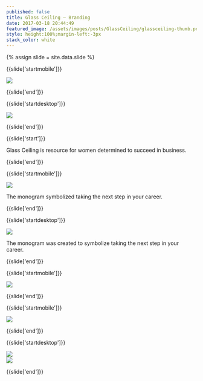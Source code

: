 ```yaml
---
published: false
title: Glass Ceiling — Branding
date: 2017-03-18 20:44:49
featured_image: /assets/images/posts/GlassCeiling/glassceiling-thumb.png
style: height:100%;margin-left:-3px
stack_color: white
---
```


{% assign slide = site.data.slide %}

{{slide['startmobile']}}

<div><img class='full-height' src='{{ site.url }}/assets/images/posts/GlassCeiling/glassceiling-1-mobile@2x.jpg' /></div>

{{slide['end']}}

{{slide['startdesktop']}}

<div><img class='full-width' src='{{ site.url }}/assets/images/posts/GlassCeiling/glassceiling-1@2x.png' srcset='{{ site.url }}/assets/images/posts/GlassCeiling/glassceiling-1.png 1024w, {{ site.url }}/assets/images/posts/GlassCeiling/glassceiling-1@2x.png 2048w, {{ site.url }}/assets/images/posts/GlassCeiling/glassceiling-1@3x.png 3072w'></div>

{{slide['end']}}

{{slide['start']}}

Glass Ceiling is resource for women determined to succeed in business.

{{slide['end']}}

{{slide['startmobile']}}

<div><img class='full-height' src='{{ site.url }}/assets/images/posts/GlassCeiling/glassceiling-2-mobile@2x.jpg' /></div>

<p class='bg'>The monogram symbolized taking the next step in your career.</p>

{{slide['end']}}

{{slide['startdesktop']}}

<div><img src='{{ site.url }}/assets/images/posts/GlassCeiling/glassceiling-2@2x.png' srcset='{{ site.url }}/assets/images/posts/GlassCeiling/glassceiling-2.png 794w, {{ site.url }}/assets/images/posts/GlassCeiling/glassceiling-2@2x.png 1588w, {{ site.url }}/assets/images/posts/GlassCeiling/glassceiling-2@3x.png 2382w'></div>

The monogram was created to symbolize taking the next step in your career.

{{slide['end']}}

{{slide['startmobile']}}

<div><img src='{{ site.url }}/assets/images/posts/GlassCeiling/glassceiling-3-mobile@2x.png' /></div>

{{slide['end']}}

{{slide['startmobile']}}

<div><img class='full-height' src='{{ site.url }}/assets/images/posts/GlassCeiling/glassceiling-4-mobile@2x.png' /></div>

<p class='bg-dark'></p>

{{slide['end']}}

{{slide['startdesktop']}}

<div><img src='{{ site.url }}/assets/images/posts/GlassCeiling/glassceiling-3@2x.png' srcset='{{ site.url }}/assets/images/posts/GlassCeiling/glassceiling-3.png 794w, {{ site.url }}/assets/images/posts/GlassCeiling/glassceiling-3@2x.png 1588w, {{ site.url }}/assets/images/posts/GlassCeiling/glassceiling-3@3x.png 2382w'></div>

<div><img src='{{ site.url }}/assets/images/posts/GlassCeiling/glassceiling-4@2x.png' srcset='{{ site.url }}/assets/images/posts/GlassCeiling/glassceiling-4.png 794w, {{ site.url }}/assets/images/posts/GlassCeiling/glassceiling-4@2x.png 1588w, {{ site.url }}/assets/images/posts/GlassCeiling/glassceiling-4@3x.png 2382w'></div>

{{slide['end']}}
